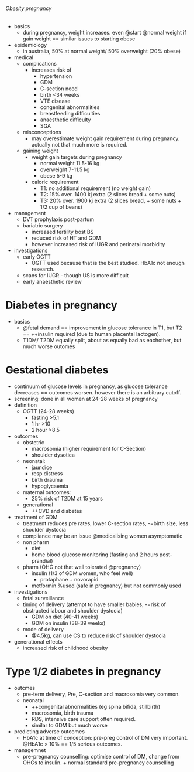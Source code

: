 ###### Obesity pregnancy
- basics
    + during pregnancy, weight increases. even @start @normal weight if gain weight == similar issues to starting obese
- epidemiology
    + in australia, 50% at normal weight/ 50% overweight (20% obese)
- medical
    + complications
        * increases risk of
            - hypertension
            - GDM
            - C-section need
            - birth <34 weeks
            - VTE disease
            - congenital abnormalities
            - breastfeeding difficulties
            - anaesthetic difficulty
            - SGA
    + misconceptions
        * may overestimate weight gain requirement during pregnancy. actually not that much more is required.
    + gaining weight
        * weight gain targets during pregnancy
            - normal weight 11.5-16 kg
            - overweight 7-11.5 kg
            - obese 5-9 kg
        * caloric requirement
            - T1: no additional requirement (no weight gain)
            - T2: 15% over. 1400 kj extra (2 slices bread + some nuts)
            - T3: 20% over. 1900 kj extra (2 slices bread, + some nuts + 1/2 cup of beans)
- management
    + DVT prophylaxis post-partum
    + bariatric surgery
        * increased fertility bost BS
        * reduced risk of HT and GDM
        * however increased risk of IUGR and perinatal morbidity
- investigations
    + early OGTT
        * OGTT used because that is the best studied. HbA1c not enough research.
    + scans for IUGR - though US is more difficult
    + early anaesthetic review


# Diabetes in pregnancy
- basics
    + @fetal demand == improvement in glucose tolerance in T1, but T2 == ++insulin required (due to human placental lactogen). 
    + T1DM/ T2DM equally split, about as equally bad as eachother, but much worse outomes

# Gestational diabetes
- continuum of glucose levels in pregnancy, as glucose tolerance decreases == outcomes worsen. however there is an arbitrary cutoff.
- screening: done in all women at 24-28 weeks of pregnancy
- definition
    + OGTT (24-28 weeks)
        * fasting >5.1
        * 1 hr >10
        * 2 hour >8.5
- outcomes
    + obstetric
        * macrosomia (higher requirement for C-Section)
        * shoulder dysotica
    + neonatal:
        * jaundice
        * resp distress
        * birth drauma
        * hypoglycaemia
    + maternal outcomes:
        * 25% risk of T2DM at 15 years
    + generational
        * ++CVD and diabetes
- treatment of GDM
    + treatment reduces pre rates, lower C-section rates, -=birth size, less shoulder dystocia
    + compliance may be an issue @medicalising women asymptomatic
    + non pharm
        * diet
        * home blood glucose monitoring (fasting and 2 hours post-prandial)
    + pharm (OHG not that well tolerated @pregnancy)
        * insulin (1/3 of GDM women, who feel well)
            - protaphane + novorapid
        * metformin %used (safe in pregnancy) but not commonly used
- investigations
    + fetal surveillance
    + timing of delivery (attempt to have smaller babies, -=risk of obstructed labour and shoulder dystocia)
        * GDM on diet (40-41 weeks)
        * GDM on insulin (38-39 weeks)
    + mode of delivery
        * @4.5kg, can use CS to reduce risk of shoulder dystocia
- generational effects
    + increased risk of childhood obesity

# Type 1/2 diabetes in pregnancy
- outcmes
    + pre-term delivery, Pre, C-section and macrosomia very common. 
    + neonatal
        * ++congenital abnormalities (eg spina bifida, stillbirth)
        * macrosomia, birth trauma
        * RDS, intensive care support often required.
        * similar to GDM but much worse
- predicting adverse outcomes
    + HbA1c at time of conception: pre-preg control of DM very important. @HbA1c > 10% == 1/5 serious outcomes.
- managemnet
    + pre-pregnancy counselling: optimise control of DM, change from OHGs to insulin. + normal standard pre-pregnancy counselling